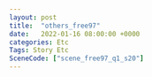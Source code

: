```yaml
---
layout: post
title:  "others_free97"
date:   2022-01-16 08:00:00 +0000
categories: Etc
Tags: Story Etc
SceneCode: ["scene_free97_q1_s20"]
---
```

